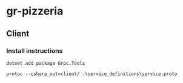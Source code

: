 gr-pizzeria
===========  

## Client

### Install instructions  

```
dotnet add package Grpc.Tools
```

```shell
protoc --csharp_out=client/ .\service_definitions\service.proto
```
